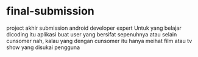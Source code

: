 # final-submission
project akhir submission android developer expert
Untuk yang belajar dicoding itu aplikasi buat user yang bersifat sepenuhnya atau selain cunsomer
nah, kalau yang dengan cunsomer itu hanya meihat film atau tv show yang disukai pengguna
